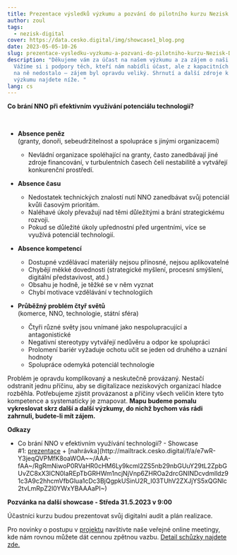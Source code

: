 ```yaml
---
title: Prezentace výsledků výzkumu a pozvání do pilotního kurzu Nezisk.Digital
author: zoul
tags:
  - nezisk-digital
cover: https://data.cesko.digital/img/showcase1_blog.png
date: 2023-05-05-10-26
slug: prezentace-vysledku-vyzkumu-a-pozvani-do-pilotniho-kurzu-Nezisk-Digital
description: "Děkujeme vám za účast na našem výzkumu a za zájem o naši práci.
  Vážíme si i podpory těch, kteří nám nabídli účast, ale z kapacitních důvodů se
  na ně nedostalo – zájem byl opravdu veliký. Shrnutí a další zdroje k prvnímu
  výzkumu najdete níže. "
lang: cs
---
```

<!--StartFragment-->

**Co brání NNO při efektivním využívání potenciálu technologií?**

 

* **Absence peněz** \
  (granty, donoři, sebeudržitelnost a spolupráce s jinými organizacemi)

  * Nevládní organizace spoléhající na granty, často zanedbávají jiné zdroje financování, v turbulentních časech čelí nestabilitě a vytvářejí konkurenční prostředí.

<!--EndFragment--><!--StartFragment-->

* **Absence času**

  * Nedostatek technických znalostí nutí NNO zanedbávat svůj potenciál kvůli časovým prioritám.
  * Naléhavé úkoly převažují nad těmi důležitými a brání strategickému rozvoji.
  * Pokud se důležité úkoly upřednostní před urgentními, více se využívá potenciál technologií.

<!--EndFragment--><!--StartFragment-->

* **Absence kompetencí**

  * Dostupné vzdělávací materiály nejsou přínosné, nejsou aplikovatelné
  * Chybějí měkké dovednosti (strategické myšlení, procesní smýšlení, digitální představivost, atd.)
  * Obsahu je hodně, je těžké se v něm vyznat
  * Chybí motivace vzdělávání v technologiích

<!--EndFragment--><!--StartFragment-->

* **Průběžný problém čtyř světů** \
  (komerce, NNO, technologie, státní sféra)

  * Čtyři různé světy jsou vnímané jako nespolupracující a antagonistické
  * Negativní stereotypy vytvářejí nedůvěru a odpor ke spolupráci
  * Prolomení bariér vyžaduje ochotu učit se jeden od druhého a uznání hodnoty
  * Spolupráce odemyká potenciál technologie 

<!--EndFragment--><!--StartFragment-->

Problém je opravdu komplikovaný a neskutečně provázaný. Nestačí odstranit jednu příčinu, aby se digitalizace neziskových organizací hladce rozběhla. Potřebujeme zjistit provázanost a příčiny všech veličin ktere tyto kompetence a systematicky je zmapovat. **Mapu budeme pomalu vykreslovat skrz další a další výzkumy, do nichž bychom vás rádi zahrnuli, budete-li mít zájem.** 

<!--EndFragment--><!--StartFragment-->

**Odkazy**

* Co brání NNO v efektivním využívání technologií? - Showcase #1: [prezentace](http://mailtrack.cesko.digital/f/a/wqh34mAkeAPpzTaOd7gz2Q~~/AAA-fAA~/RgRmNiwoP0RnaHR0cHM6Ly9kb2NzLmdvb2dsZS5jb20vcHJlc2VudGF0aW9uL2QvMXkxRFVjVzZmQnBoS2xFMTQ0bjJDckE0VlE5cDhiai1IX28xdHVNbVFvQncvZWRpdD91c3A9c2hhcmVfbGlua1cDc3BjQgpkUSinU2R_I03TUhV2ZXJjYS5xQGNlc2tvLmRpZ2l0YWxYBAAAaPI~) + [nahrávka](http://mailtrack.cesko.digital/f/a/e7wR-Y3jeqQVPMfK8oaWOA~~/AAA-fAA~/RgRmNiwoP0RVaHR0cHM6Ly9kcml2ZS5nb29nbGUuY29tL2ZpbGUvZC8xX3lCN0laREpTbGRHWm1ncjNjVnp6ZHROa2drcGNINDcvdmlldz91c3A9c2hhcmVfbGlua1cDc3BjQgpkUSinU2R_I03TUhV2ZXJjYS5xQGNlc2tvLmRpZ2l0YWxYBAAAaPI~)

<!--EndFragment--><!--StartFragment-->

**Pozvánka na další showcase - Středa 31.5.2023 v 9:00**

Účastníci kurzu budou prezentovat svůj digitalni audit a plán realizace. 

<!--EndFragment--><!--StartFragment-->

Pro novinky o postupu v [projektu](http://mailtrack.cesko.digital/f/a/QpBDgt6fMJepvJ77glEmjw~~/AAA-fAA~/RgRmNiwoP0QtaHR0cHM6Ly9jZXNrby5kaWdpdGFsL3Byb2plY3RzL25lemlzay1kaWdpdGFsVwNzcGNCCmRRKKdTZH8jTdNSFXZlcmNhLnFAY2Vza28uZGlnaXRhbFgEAABo8g~~) navštivte naše veřejné online meetingy, kde nám rovnou můžete dát cennou zpětnou vazbu. [Detail schůzky najdete zde.](http://mailtrack.cesko.digital/f/a/1qE9D7XOpckGFnq0hFoBAg~~/AAA-fAA~/RgRmNiwoP4QlAWh0dHBzOi8vY2FsZW5kYXIuZ29vZ2xlLmNvbS9jYWxlbmRhci9ldmVudD9hY3Rpb249VEVNUExBVEUmdG1laWQ9Tm1nMGRUSmlNVEJ2WW5KaU9HSTVjMmhoWlRGc2REZG1NVzRnWTE5ak4yRmlNVFUxWXpCaE9XTXpZekpsTlRObU5UQmpOMlV5T1RaaVpHWTFPRGhtWmpsaFpEQTFZbVJrTTJRNE5qUTBNVFV4TmpVM09ERXlaV0V4TnpWbVFHYyZ0bXNyYz1jX2M3YWIxNTVjMGE5YzNjMmU1M2Y1MGM3ZTI5NmJkZjU4OGZmOWFkMDViZGQzZDg2NDQxNTE2NTc4MTJlYTE3NWYlNDBncm91cC5jYWxlbmRhci5nb29nbGUuY29tVwNzcGNCCmRRKKdTZH8jTdNSFXZlcmNhLnFAY2Vza28uZGlnaXRhbFgEAABo8g~~)

<!--EndFragment-->